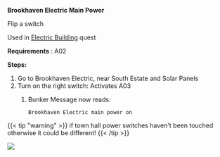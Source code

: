 **Brookhaven Electric Main Power**

Flip a switch

Used in [Electric Building](#_ptm6z3j8eayl) quest

**Requirements** : A02

**Steps:**

1. Go to Brookhaven Electric, near South Estate and Solar Panels
2. Turn on the right switch: Activates A03
	1. Bunker Message now reads:
	
		`Brookhaven Electric main power on`

{{< tip "warning" >}}
if town hall power switches haven't been touched otherwise it could be different!
{{< /tip >}}
 
 ![](RackMultipart20230519-1-srjx74_html_b32d2bfec5d9dfe4.jpg)
